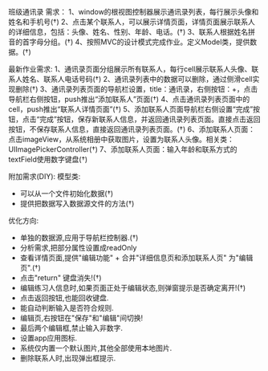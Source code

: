 班级通讯录
需求：
1、window的根视图控制器展示通讯录列表，每行展示头像和姓名和手机号(†)
2、点击某个联系人，可以展示详情页面，详情页面展示联系人的详细信息，包括：头像、姓名、性别、年龄、电话。(†)
3、联系人根据姓名拼音的首字母分组。(†)
4、按照MVC的设计模式完成作业。定义Model类，提供数据。(†)

最新作业需求:
1、通讯录页面分组展示所有联系人，每行cell展示联系人头像、联系人姓名、联系人电话号码(†)
2、通讯录列表中的数据可以删除，通过侧滑cell实现删除(†)
3、通讯录列表页面的导航栏设置，title：通讯录，右侧按钮：+，点击导航栏右侧按钮，push推出“添加联系人”页面(†)
4、点击通讯录列表页面中的cell，push推出“联系人详情页面”(†)
5、添加联系人页面导航栏右侧设置“完成”按钮，点击“完成”按钮，保存新联系人信息，并返回通讯录列表页面。直接点击返回按钮，不保存联系人信息，直接返回通讯录列表页面。(†)
6、添加联系人页面：点击imageView，从系统相册中获取图片，设置为联系人头像。相关类：UIImagePickerController(†)
7、添加联系人页面：输入年龄和联系方式的textField使用数字键盘(†)


附加需求(DIY):
模型类:
* 可以从一个文件初始化数据(†)
* 提供把数据写入数据源文件的方法(†)


优化方向:
* 单独的数据源,应用于导航栏控制器.(†)
* 分析需求,把部分属性设置成readOnly
* 查看详情页面,提供"编辑功能" + 合并"详细信息页和添加联系人页" 为"编辑页".(†)
* 点击"return" 键盘消失!(†)
* 编辑练习人信息时,如果页面正处于编辑状态,则弹窗提示是否确定离开!(†)
* 点击返回按钮,也能回收键盘.
* 能自动判断输入是否符合规则.
* 编辑页,右按钮在"保存"和"编辑"间切换!
* 最后两个编辑框,禁止输入非数字.
* 设置app应用图标.
* 系统仅内置一个默认图片,其他全部使用本地图片.
* 删除联系人时,出现弹出框提示.
